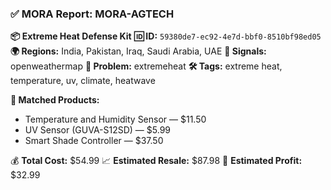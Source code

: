### ✅ MORA Report: MORA-AGTECH

**📦 Extreme Heat Defense Kit**
**🆔 ID:** `59380de7-ec92-4e7d-bbf0-8510bf98ed05`
**🌍 Regions:** India, Pakistan, Iraq, Saudi Arabia, UAE
**📶 Signals:** openweathermap
**🌾 Problem:** extremeheat
**🛠️ Tags:** extreme heat, temperature, uv, climate, heatwave

**🧠 Matched Products:**
- Temperature and Humidity Sensor — $11.50
- UV Sensor (GUVA-S12SD) — $5.99
- Smart Shade Controller — $37.50

💰 **Total Cost:** $54.99
📈 **Estimated Resale:** $87.98
💸 **Estimated Profit:** $32.99